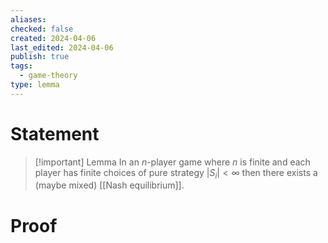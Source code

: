 ```yaml
---
aliases: 
checked: false
created: 2024-04-06
last_edited: 2024-04-06
publish: true
tags:
  - game-theory
type: lemma
---
```

# Statement

> [!important] Lemma
> In an $n$-player game where $n$ is finite and each player has finite choices of pure strategy $\vert S_i \vert < \infty$ then there exists a (maybe mixed) [[Nash equilibrium]].

# Proof
